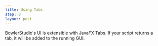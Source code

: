 ```yaml
---
title: Using Tabs
step: 8
layout: post
---
```


BowlerStudio's UI is extensible with JavaFX Tabs. If your script returns a tab, it will be added to the running GUI. 

<script src="https://gist.github.com/madhephaestus/a3bf40807728ed83dd99.js"></script>
